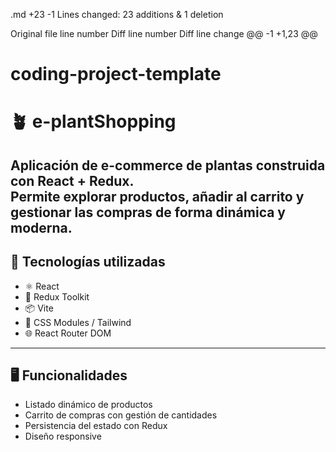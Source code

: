 .md
+23
-1
Lines changed: 23 additions & 1 deletion


Original file line number	Diff line number	Diff line change
@@ -1 +1,23 @@
# coding-project-template
# 🪴 e-plantShopping
Aplicación de e-commerce de plantas construida con React + Redux.  
Permite explorar productos, añadir al carrito y gestionar las compras de forma dinámica y moderna.
---
## 🚀 Tecnologías utilizadas
- ⚛️ React
- 🧠 Redux Toolkit
- 📦 Vite 
- 💅 CSS Modules / Tailwind 
- 🌐 React Router DOM
---
## 🖥️ Funcionalidades
- Listado dinámico de productos
- Carrito de compras con gestión de cantidades
- Persistencia del estado con Redux
- Diseño responsive